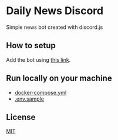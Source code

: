 # Daily News Discord

Simple news bot created with discord.js

## How to setup

Add the bot using [this link](https://discord.com/api/oauth2/authorize?client_id=947850099864768523&permissions=8&scope=bot%20applications.commands).


## Run locally on your machine

- [docker-compose.yml](./docker-compose.yml)
- [.env.sample](./.env.sample)


## License

[MIT](./LICENSE)
